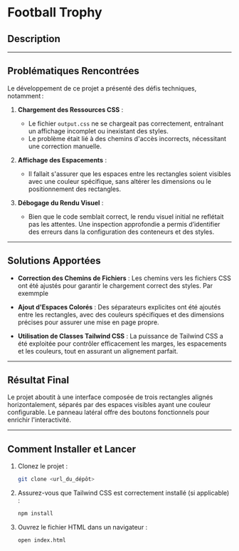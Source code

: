 # Football Trophy

## Description
---

## Problématiques Rencontrées

Le développement de ce projet a présenté des défis techniques, notamment :

1. **Chargement des Ressources CSS** :
   - Le fichier `output.css` ne se chargeait pas correctement, entraînant un affichage incomplet ou inexistant des styles.
   - Le problème était lié à des chemins d'accès incorrects, nécessitant une correction manuelle.

2. **Affichage des Espacements** :
   - Il fallait s'assurer que les espaces entre les rectangles soient visibles avec une couleur spécifique, sans altérer les dimensions ou le positionnement des rectangles.

3. **Débogage du Rendu Visuel** :
   - Bien que le code semblait correct, le rendu visuel initial ne reflétait pas les attentes. Une inspection approfondie a permis d’identifier des erreurs dans la configuration des conteneurs et des styles.

---

## Solutions Apportées

- **Correction des Chemins de Fichiers** :
  Les chemins vers les fichiers CSS ont été ajustés pour garantir le chargement correct des styles. Par exemmple 

- **Ajout d'Espaces Colorés** :
  Des séparateurs explicites ont été ajoutés entre les rectangles, avec des couleurs spécifiques et des dimensions précises pour assurer une mise en page propre.

- **Utilisation de Classes Tailwind CSS** :
  La puissance de Tailwind CSS a été exploitée pour contrôler efficacement les marges, les espacements et les couleurs, tout en assurant un alignement parfait.

---

## Résultat Final

Le projet aboutit à une interface composée de trois rectangles alignés horizontalement, séparés par des espaces visibles ayant une couleur configurable. Le panneau latéral offre des boutons fonctionnels pour enrichir l'interactivité.

---

## Comment Installer et Lancer

1. Clonez le projet :
   ```bash
   git clone <url_du_dépôt>
   ```

2. Assurez-vous que Tailwind CSS est correctement installé (si applicable) :
   ```bash
   npm install
   ```

3. Ouvrez le fichier HTML dans un navigateur :
   ```bash
   open index.html
   ```

